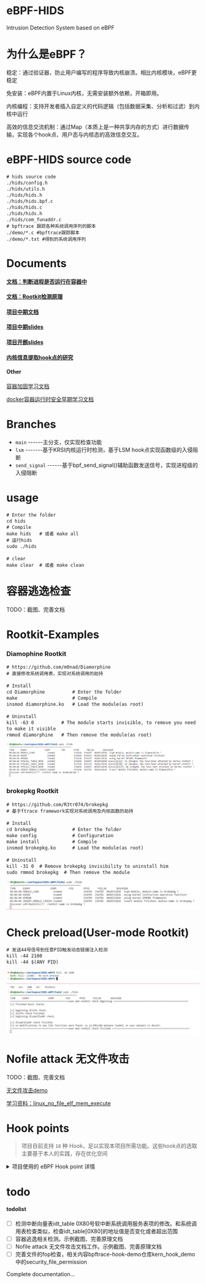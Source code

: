 # eBPF-HIDS

Intrusion Detection System based on eBPF

# 为什么是eBPF？

稳定：通过验证器，防止用户编写的程序导致内核崩溃。相比内核模块，eBPF更稳定

免安装：eBPF内置于Linux内核，无需安装额外依赖，开箱即用。

内核编程：支持开发者插入自定义的代码逻辑（包括数据采集、分析和过滤）到内核中运行

高效的信息交流机制：通过Map（本质上是一种共享内存的方式）进行数据传输，实现各个hook点、用户态与内核态的高效信息交互。

# eBPF-HIDS source code

```shell
# hids source code
./hids/config.h  
./hids/utils.h  
./hids/hids.h  
./hids/hids.bpf.c  
./hids/hids.c  
./hids/hids.h 
./hids/com_funaddr.c 
# bpftrace 跟踪各种系统调用序列的脚本
./demo/*.c #bpftrace跟踪脚本
./demo/*.txt #得到的系统调用序列
```

# Documents

#### [文档：判断进程是否运行在容器中](./doc/区分容器进程.md)

#### [文档：Rootkit检测原理](./doc/Rootkit检测.md)

#### [项目中期文档](./doc/中期报告-面向云原生的内核威胁检测系统的设计与实现.pdf)

#### [项目中期slides](./doc/中期答辩PPT.pdf)

#### [项目开题slides](./doc/开题答辩PPT.pdf)

#### [内核信息提取hook点的研究](https://github.com/haozhuoD/bpftrace-hook-demo)

#### Other

[容器加固学习文档](./doc/容器加固.md)

[docker容器运行时安全早期学习文档](./doc/docker容器运行时安全.md)


# Branches

* `main`               ------主分支，仅实现检查功能
* `lsm`           -------基于KRSI内核运行时检测，基于LSM hook点实现函数级的入侵阻断
* `send_signal`          ------基于bpf_send_signal()辅助函数发送信号，实现进程级的入侵阻断

# usage

```shell
# Enter the folder
cd hids 
# Compile
make hids   # 或者 make all  
# 运行hids
sudo ./hids

# clear
make clear  # 或者 make clean
```

# 容器逃逸检查

TODO：截图、完善文档

# Rootkit-Examples

### Diamophine Rootkit 
```shell
# https://github.com/m0nad/Diamorphine
# 直接修改系统调用表，实现对系统调用的劫持

# Install
cd Diamorphine          # Enter the folder
make                    # Compile
insmod diamorphine.ko   # Load the module(as root)

# Uninstall
kill -63 0          # The module starts invisible, to remove you need to make it visible
rmmod diamorphine   # Then remove the module(as root)
```

![](./images/detected-dia.png)    

### brokepkg Rootkit
```shell
# https://github.com/R3tr074/brokepkg
# 基于ftrace framework实现对系统调用及内核函数的劫持

# Install
cd brokepkg             # Enter the folder
make config             # Configuration
make install            # Compile
insmod brokepkg.ko      # Load the module(as root)

# Uninstall
kill -31 0  # Remove brokepkg invisibility to uninstall him
sudo rmmod brokepkg  # Then remove the module
```

![](./images/detected-broke.png)    

#  Check preload(User-mode Rootkit)

``` shell
# 发送44号信号到任意PID触发动态链接注入检测
kill -44 2100
kill -44 $(ANY PID)
```

![](./images/user-rootkit.png)  

#  Nofile attack 无文件攻击

TODO：截图、完善文档

[无文件攻击demo](./no_file_attack/no_file_attack.py)

[学习资料：linux_no_file_elf_mem_execute](https://xeldax.top/article/linux_no_file_elf_mem_execute)

# Hook points

> 项目目前支持 `18` 种 Hook，足以实现本项目所需功能。这些hook点的选取主要基于本人的实践，存在优化空间

<details><summary> 项目使用的 eBPF Hook point 详情 </summary>
<p>

| Hook                                       | Status & Description                     |
| :----------------------------------------- | :------------------------------------    |
| tracepoint/module/module_load              | ON & 提取*.ko文件相关信息                                      |
| tracepoint/syscalls/sys_exit_finit_module | ON & 触发系统调用表检查                                       |
| tracepoint/syscalls/sys_enter_mount       | ON                                     |
| tracepoint/syscalls/sys_exit_mount        | ON                                       |
| tracepoint/syscalls/sys_enter_open        | ON                                       |
| tracepoint/syscalls/sys_exit_open         | ON                                    |
| tracepoint/syscalls/sys_enter_openat      | ON                                     |
| tracepoint/syscalls/sys_exit_openat       | ON                                     |
| tracepoint/syscalls/sys_enter_execve      | ON                                       |
| tracepoint/syscalls/sys_enter_execveat    | ON                                     |
| tracepoint/syscalls/sys_enter_kill        | ON & 基于信号系统实现功能分发                                   |
| tracepoint/syscalls/sys_enter_memfd_create| ON & 无文件攻击相关                                    |
| kprobe/kprobe_lookup_name                 | ON & kprobe framework相关函数                                    |
| kprobe/arm_kprobe                         | ON & kprobe framework相关函数                                   |
| kprobe/insn_init                          | ON & 篡改内存代码行为相关函数                                   |
| kprobe/insn_get_length                    | ON & 篡改内存代码行为相关函数                           |
| lsm/cred_prepare                          | OFF(only ON in lsm branch) & 基于lsm阻断insmod                                    |
| lsm/kernel_read_file                      | OFF(only ON in lsm branch) & 基于lsm阻断无文件加载攻击                                  |

</p></details>

# todo

#### todolist

* [ ] 检测中断向量表idt_table 0X80号软中断系统调用服务表项的修改。和系统调用表检查类似，检查idt_table[0X80]的地址值是否变化或者超出范围
* [ ] 容器逃逸相关检测。示例截图、完善原理文档
* [ ] Nofile attack 无文件攻击文档工作。示例截图、完善原理文档
* [ ] 完善文件的fop检查，相关内容bpftrace-hook-demo仓库kern_hook_demo中的security_file_permission

Complete documentation... 
